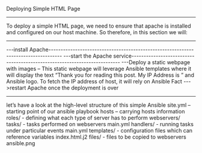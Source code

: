 Deploying Simple HTML Page
*************************************
To deploy a simple HTML page, we need to ensure that apache is installed and configured on our host machine. So therefore, in this section we will:
*************************************
---install Apache-----------------------------------------------------------------------------------
---start the Apache service-------------------------------------------------------------------------
---Deploy a static webpage with images – This static webpage will leverage Ansible templates where it will display the text “Thank you for reading this post. My IP Address is <ip-address-of-instance>” and Ansible logo. To fetch the IP address of host, it will rely on Ansible Fact
--->restart Apache once the deployment is over
***********************************************************************************************
let’s have a look at the high-level structure of this simple Ansible 
site.yml – starting point of our ansible playbook
hosts – carrying hosts information
roles/ - defining what each type of server has to perform
       webservers/
              tasks/ - tasks performed on webservers
                     main.yml
              handlers/ - running tasks under particular events
                     main.yml
              templates/ - configuration files which can reference variables
                     index.html.j2
              files/ - files to be copied to webservers
                     ansible.png
